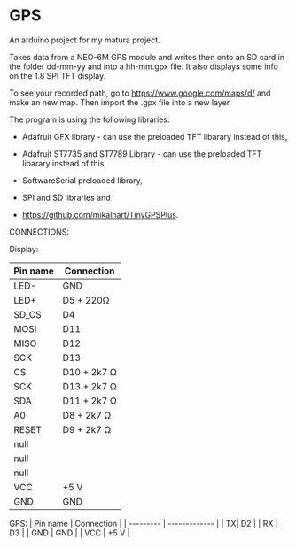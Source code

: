 # GPS
An arduino project for my matura project.

Takes data from a NEO-6M GPS module and writes then onto an SD card in the folder dd-mm-yy and into a hh-mm.gpx file.
It also displays some info on the 1.8 SPI TFT display.

To see your recorded path, go to https://www.google.com/maps/d/ and make an new map. Then import the .gpx file into a new layer.

The program is using the following libraries:

- Adafruit GFX library - can use the preloaded TFT libarary instead of this,

- Adafruit ST7735 and ST7789 Library - can use the preloaded TFT libarary instead of this,

- SoftwareSerial preloaded library,

- SPI and SD libraries and

- https://github.com/mikalhart/TinyGPSPlus.


CONNECTIONS:

Display:

| Pin name  | Connection |
| --------- | ------------- |
| LED-  | GND  |
|  LED+  | D5 + 220Ω |
|   SD_CS | D4   |
|   MOSI  | D11   |
|   MISO  | D12   |
|   SCK   | D13   |
|   CS    | D10 + 2k7 Ω|
|   SCK   | D13 + 2k7 Ω |
|   SDA   | D11 + 2k7 Ω |
|   A0    | D8  + 2k7 Ω |
|   RESET | D9  + 2k7 Ω |
|   null |   |
|   null |   |
|   null |   |
|   VCC   | +5 V   |
|   GND   | GND   |

GPS:
| Pin name  | Connection |
| --------- | ------------- |
| TX| D2 |
| RX | D3 |
| GND  | GND |
| VCC | +5 V |
